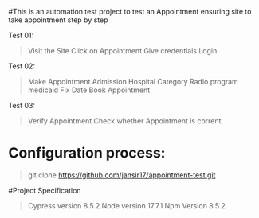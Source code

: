 #This is an automation test project to test an Appointment ensuring site to take appointment step by step

Test 01: 
> Visit the Site
> Click on Appointment
> Give credentials 
> Login

Test 02:
> Make Appointment 
> Admission Hospital Category
> Radio program medicaid
> Fix Date
> Book Appointment 

Test 03: 
> Verify Appointment
> Check whether Appointment is corrent.

# Configuration process: 
> git clone https://github.com/jansir17/appointment-test.git

#Project Specification
> Cypress version 8.5.2 
> Node version 17.7.1
> Npm Version 8.5.2
